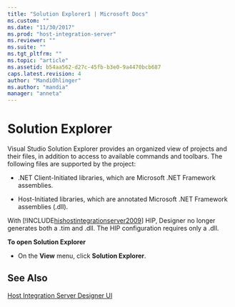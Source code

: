 ```yaml
---
title: "Solution Explorer1 | Microsoft Docs"
ms.custom: ""
ms.date: "11/30/2017"
ms.prod: "host-integration-server"
ms.reviewer: ""
ms.suite: ""
ms.tgt_pltfrm: ""
ms.topic: "article"
ms.assetid: b54aa562-d27c-45fb-b3e0-9a4470bcb687
caps.latest.revision: 4
author: "MandiOhlinger"
ms.author: "mandia"
manager: "anneta"
---
```

# Solution Explorer
Visual Studio Solution Explorer provides an organized view of projects and their files, in addition to access to available commands and toolbars. The following files are supported by the project:  
  
-   .NET Client-Initiated libraries, which are Microsoft .NET Framework assemblies.  
  
-   Host-Initiated libraries, which are annotated Microsoft .NET Framework assemblies (.dll).  
  
 With [!INCLUDE[hishostintegrationserver2009](../includes/hishostintegrationserver2009-md.md)] HIP, Designer no longer generates both a .tim and .dll. The HIP configuration requires only a .dll.  
  
 **To open Solution Explorer**  
  
-   On the **View** menu, click **Solution Explorer**.  
  
## See Also  
 [Host Integration Server Designer UI](../core/host-integration-server-designer-ui1.md)